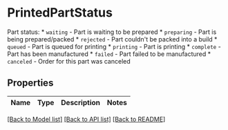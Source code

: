 # PrintedPartStatus

Part status:   * `waiting` - Part is waiting to be prepared   * `preparing` - Part is being prepared/packed   * `rejected` - Part couldn't be packed into a build   * `queued` - Part is queued for printing   * `printing` - Part is printing   * `complete` - Part has been manufactured   * `failed` - Part failed to be manufactured   * `canceled` - Order for this part was canceled 
## Properties
Name | Type | Description | Notes
------------ | ------------- | ------------- | -------------

[[Back to Model list]](../README.md#documentation-for-models) [[Back to API list]](../README.md#documentation-for-api-endpoints) [[Back to README]](../README.md)


